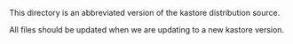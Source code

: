 This directory is an abbreviated version of the kastore distribution source.

All files should be updated when we are updating to a new kastore version.
